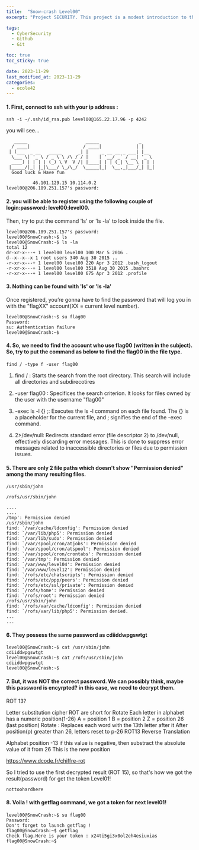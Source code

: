 ```yaml
---
title:  "Snow-crash Level00"
excerpt: "Project SECURITY. This project is a modest introduction to the wide world of cyber security. A world where you’ll have no margin for errors."

tags:
  - CyberSecurity
  - Github
  - Git

toc: true
toc_sticky: true

date: 2023-11-29
last_modified_at: 2023-11-29
categories: 
  - ecole42
---
```

#### 1. First, connect to ssh with your ip address :

```
ssh -i ~/.ssh/id_rsa.pub level00@165.22.17.96 -p 4242
```
you will see...

```
   _____                      _____               _
  / ____|                    / ____|             | |
 | (___  _ __   _____      _| |     _ __ __ _ ___| |__
  \___ \| '_ \ / _ \ \ /\ / / |    | '__/ _` / __| '_ \
  ____) | | | | (_) \ V  V /| |____| | | (_| \__ \ | | |
 |_____/|_| |_|\___/ \_/\_/  \_____|_|  \__,_|___/_| |_|
  Good luck & Have fun

          46.101.129.15 10.114.0.2
level00@206.189.251.157's password:
```
#### 2.  you will be able to register using the following couple of login:password: level00:level00.

Then, try to put the command 'ls' or 'ls -la' to look inside the file.

```
level00@206.189.251.157's password:
level00@SnowCrash:~$ ls
level00@SnowCrash:~$ ls -la
total 12
dr-xr-x---+ 1 level00 level00 100 Mar 5 2016 .
d--x--x--x 1 root users 340 Aug 30 2015 ..
-r-xr-x---+ 1 level00 level00 220 Apr 3 2012 .bash_logout
-r-xr-x---+ 1 level00 level00 3518 Aug 30 2015 .bashrc
-r-xr-x---+ 1 level00 level00 675 Apr 3 2012 .profile
```
#### 3. Nothing can be found with 'ls' or 'ls -la'

Once registered, you’re gonna have to find the password that will log you in with the "flagXX" account(XX = current level number).
```
level00@SnowCrash:~$ su flag00
Password:
su: Authentication failure
level00@SnowCrash:~$
```
#### 4. So, we need to find the account who use flag00 (written in the subject). So, try to put the command as below to find the flag00 in the file type.

`find / -type f -user flag00`


 1. find / : Starts the search from the root directory. This search will include all directories and subdirecotires

 2. -user flag00 : Specifices the search criterion. It looks for files owned by the user with the username "flag00"

 3. -exec ls -l {} \;: Executes the ls -l command on each file found. The {} is a placeholder for the current file, and \; signifies the end of the -exec command.

 4. 2>/dev/null: Redirects standard error (file descriptor 2) to /dev/null, effectively discarding error messages. This is done to suppress error messages related to inaccessible directories or files due to permission issues.



#### 5. There are only 2 file paths which doesn't show "Permission denied" among the many resulting files.

`/usr/sbin/john`

`/rofs/usr/sbin/john`

```
....
....
/tmp': Permission denied
/usr/sbin/john
find: `/var/cache/ldconfig': Permission denied
find: `/var/lib/php5': Permission denied
find: `/var/lib/sudo': Permission denied
find: `/var/spool/cron/atjobs': Permission denied
find: `/var/spool/cron/atspool': Permission denied
find: `/var/spool/cron/crontabs': Permission denied
find: `/var/tmp': Permission denied
find: `/var/www/level04': Permission denied
find: `/var/www/level12': Permission denied
find: `/rofs/etc/chatscripts': Permission denied
find: `/rofs/etc/ppp/peers': Permission denied
find: `/rofs/etc/ssl/private': Permission denied
find: `/rofs/home': Permission denied
find: `/rofs/root': Permission denied
/rofs/usr/sbin/john
find: `/rofs/var/cache/ldconfig': Permission denied
find: `/rofs/var/lib/php5': Permission denied.
...
...
```
#### 6. They possess the same password as cdiiddwpgswtgt

```
level00@SnowCrash:~$ cat /usr/sbin/john
cdiiddwpgswtgt
level00@SnowCrash:~$ cat /rofs/usr/sbin/john
cdiiddwpgswtgt
level00@SnowCrash:~$
```

#### 7. But, it was NOT the correct password. We can possibly think, maybe this password is encyrpted? in this case, we need to decrypt them.

ROT 13?

Letter substitution cipher
ROT are short for Rotate
Each letter in alphabet has a numeric position(1-26)
A = position 1
B = position 2
Z = position 26 (last position)
Rotate : Replaces each word with the 13th letter after it
After position(p) greater than 26, letters reset to p-26
ROT13 Reverse Translation

Alphabet position -13
if this value is negative, then substract the absolute value of it from 26
This is the new position

 https://www.dcode.fr/chiffre-rot


So I tried to use the first decrypted result (ROT 15), so that's how we got the result(password) for get the token Level01!

`nottoohardhere`

#### 8. Voila ! with getflag command, we got a token for next level01!
```
level00@SnowCrash:~$ su flag00
Password:
Don't forget to launch getflag !
flag00@SnowCrash:~$ getflag
Check flag.Here is your token : x24ti5gi3x0ol2eh4esiuxias
flag00@SnowCrash:~$
```
